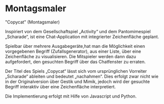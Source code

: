 Montagsmaler
============

"Copycat" (Montagsmaler)

Inspiriert von dem Gesellschaftspiel „Activity“ und dem Pantomimespiel „Scharade“, ist eine Chat-Application
mit integrierter Zeichenfläche geplant.

Spielbar über mehrere Ausgabegeräte,hat man die Möglichkeit einen vorgegebenen Begriff (Zufallsgenerator), aus einer Liste,
über eine Zeichenfläche zu visualisieren. Die Mitspieler werden dann dazu aufgefordert, den gesuchten Begriff
über das Chatfenster zu erraten.

Der Titel des Spiels „Copycat“ lässt sich vom ursprünglichen Vorreiter „Scharade“ ableiten und bedeutet
„nachahmen“. Dies erfolgt zwar nicht wie in der Originalversion über Gestik und Mimik, jedoch wird der
gesuchte Begriff interaktiv über eine Zeichenfläche interpretiert.

Die Implementierung erfolgt mit Hilfe von Javascript und Python.


